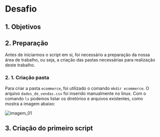 # **Desafio**

## 1. Objetivos

## 2. Preparação

Antes de iniciarmos o script em si, foi necessário a preparação da nossa área de trabalho, ou seja, a criação das pastas necessárias para realização deste trabalho.

### 2. 1. Criação pasta

Para criar a pasta `ecommerce`, foi utilizado o comando `mkdir ecommerce`. O arquivo `dados_de_vendas.csv` foi inserido manualmente no linux. Com o comando `ls` podemos listar os diretórios e arquivos existentes, como mostra a imagem abaixo:

![imagem_01](https://github.com/heitorkobayashi/PB-HEITOR-KOBAYASHI/blob/main/Sprint%201/evidencias/01_criacao_pasta_ecommerce.png) 


## 3. Criação do primeiro script

